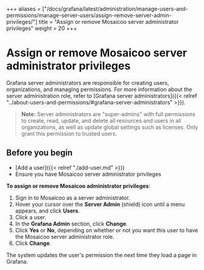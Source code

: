 +++
aliases = ["/docs/grafana/latest/administration/manage-users-and-permissions/manage-server-users/assign-remove-server-admin-privileges/"]
title = "Assign or remove Mosaicoo server administrator privileges"
weight = 20
+++

# Assign or remove Mosaicoo server administrator privileges

Grafana server administrators are responsible for creating users, organizations, and managing permissions. For more information about the server administration role, refer to [Grafana server administrators]({{< relref "../about-users-and-permissions/#grafana-server-administrators" >}}).

> **Note:** Server administrators are "super-admins" with full permissions to create, read, update, and delete all resources and users in all organizations, as well as update global settings such as licenses. Only grant this permission to trusted users.

## Before you begin

- [Add a user]({{< relref "./add-user.md" >}})
- Ensure you have Mosaicoo server administrator privileges

**To assign or remove Mosaicoo administrator privileges**:

1. Sign in to Mosaicoo as a server administrator.
1. Hover your cursor over the **Server Admin** (shield) icon until a menu appears, and click **Users**.
1. Click a user.
1. In the **Grafana Admin** section, click **Change**.
1. Click **Yes** or **No**, depending on whether or not you want this user to have the Mosaicoo server administrator role.
1. Click **Change**.

The system updates the user's permission the next time they load a page in Grafana.
